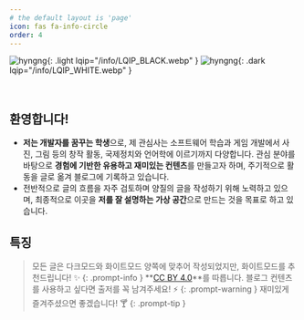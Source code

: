 ```yaml
---
# the default layout is 'page'
icon: fas fa-info-circle
order: 4
---
```


![hyngng](/info/hyngng_black.webp){: .light lqip="/info/LQIP_BLACK.webp" }
![hyngng](/info/hyngng_white.webp){: .dark lqip="/info/LQIP_WHITE.webp" }

<br>

## **환영합니다!**

- **저는 개발자를 꿈꾸는 학생**으로, 제 관심사는 소프트웨어 학습과 게임 개발에서 사진, 그림 등의 창작 활동, 국제정치와 언어학에 이르기까지 다양합니다. 관심 분야를 바탕으로 **경험에 기반한 유용하고 재미있는 컨텐츠**를 만들고자 하며, 주기적으로 활동을 글로 옮겨 블로그에 기록하고 있습니다.
- 전반적으로 글의 흐름을 자주 검토하며 양질의 글을 작성하기 위해 노력하고 있으며, 최종적으로 이곳을 **저를 잘 설명하는 가상 공간**으로 만드는 것을 목표로 하고 있습니다.

## **특징**

> 모든 글은 다크모드와 화이트모드 양쪽에 맞추어 작성되었지만, 화이트모드를 추천드립니다! ✨
{: .prompt-info }
> **[CC BY 4.0](https://creativecommons.org/licenses/by/4.0/deed.ko)**를 따릅니다. 블로그 컨텐츠를 사용하고 싶다면 출저를 꼭 남겨주세요! ⚡
{: .prompt-warning }
> 재미있게 즐겨주셨으면 좋겠습니다! 🍸
{: .prompt-tip }